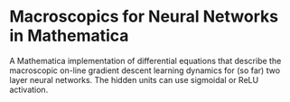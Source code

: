 # Macroscopics for Neural Networks in Mathematica
A Mathematica implementation of differential equations that describe the macroscopic on-line gradient descent learning dynamics for (so far) two layer neural networks. The hidden units can use sigmoidal or ReLU activation.
